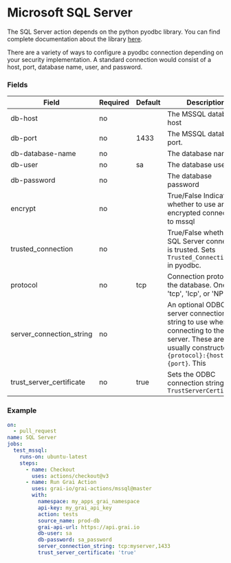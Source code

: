 # Microsoft SQL Server

The SQL Server action depends on the python pyodbc library. 
You can find complete documentation about the library [here](https://github.com/mkleehammer/pyodbc/wiki).

There are a variety of ways to configure a pyodbc connection depending on your security implementation.
A standard connection would consist of a host, port, database name, user, and password.

### Fields

<!-- Fields Sentinel Section -->

| Field | Required | Default | Description |
|-----|-----|-----|-----|
| db-host | no |  | The MSSQL database host |
| db-port | no | 1433 | The MSSQL database port. |
| db-database-name | no |  | The database name |
| db-user | no | sa | The database user |
| db-password | no |  | The database password |
| encrypt | no |  | True/False Indicates whether to use an encrypted connection to mssql |
| trusted_connection | no |  | True/False whether the SQL Server connection is trusted. Sets `Trusted_Connection=yes` in pyodbc. |
| protocol | no | tcp | Connection protocol for the database. One of 'tcp', 'Icp', or 'NP' |
| server_connection_string | no |  | An optional ODBC server connection string to use when connecting to the server. These are usually constructed as `{protocol}:{host},{port}`. This |
| trust_server_certificate | no | true | Sets the ODBC connection string `TrustServerCertificate` |


<!-- Fields Sentinel Section -->

### Example

<!-- Example Sentinel Section -->

```yaml copy
on:
  - pull_request
name: SQL Server
jobs:
  test_mssql:
    runs-on: ubuntu-latest
    steps:
      - name: Checkout
        uses: actions/checkout@v3
      - name: Run Grai Action
        uses: grai-io/grai-actions/mssql@master
        with:
          namespace: my_apps_grai_namespace
          api-key: my_grai_api_key
          action: tests
          source_name: prod-db
          grai-api-url: https://api.grai.io
          db-user: sa
          db-password: sa_password
          server_connection_string: tcp:myserver,1433
          trust_server_certificate: 'true'

```

<!-- Example Sentinel Section -->

